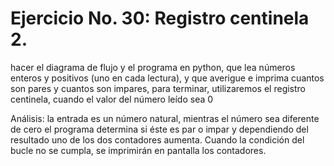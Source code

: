 # Ejercicio No. 30: Registro centinela 2.

hacer el diagrama de flujo y el programa en python, que lea números enteros y positivos (uno en cada lectura), y que averigue e imprima cuantos son pares y cuantos son impares, para terminar, utilizaremos el registro centinela, cuando el valor del número leído sea 0

Análisis:
la entrada es un número natural, mientras el número sea diferente de cero el programa determina si éste es par o impar y dependiendo del resultado uno de los dos contadores aumenta. Cuando la condición del bucle no se cumpla, se imprimirán en pantalla los contadores.